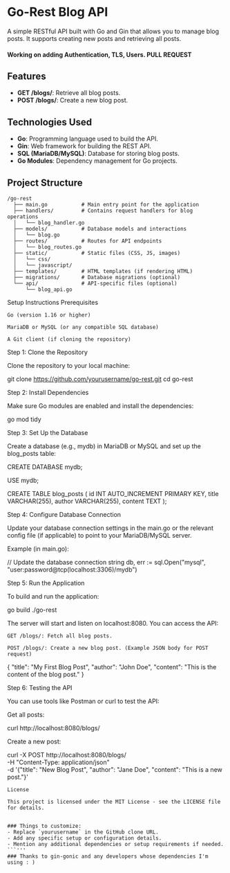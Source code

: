 # Go-Rest Blog API

A simple RESTful API built with Go and Gin that allows you to manage blog posts. It supports creating new posts and retrieving all posts.


#### <b> Working on adding Authentication, TLS, Users. PULL REQUEST</b>

## Features

- **GET /blogs/**: Retrieve all blog posts.
- **POST /blogs/**: Create a new blog post.

## Technologies Used

- **Go**: Programming language used to build the API.
- **Gin**: Web framework for building the REST API.
- **SQL (MariaDB/MySQL)**: Database for storing blog posts.
- **Go Modules**: Dependency management for Go projects.

## Project Structure

```plaintext
/go-rest
  ├── main.go           # Main entry point for the application
  ├── handlers/         # Contains request handlers for blog operations
  │   └── blog_handler.go
  ├── models/           # Database models and interactions
  │   └── blog.go
  ├── routes/           # Routes for API endpoints
  │   └── blog_routes.go
  ├── static/           # Static files (CSS, JS, images)
  │   └── css/
  │   └── javascript/
  ├── templates/        # HTML templates (if rendering HTML)
  ├── migrations/       # Database migrations (optional)
  └── api/              # API-specific files (optional)
      └── blog_api.go
```
Setup Instructions
Prerequisites

    Go (version 1.16 or higher)

    MariaDB or MySQL (or any compatible SQL database)

    A Git client (if cloning the repository)

Step 1: Clone the Repository

Clone the repository to your local machine:

git clone https://github.com/yourusername/go-rest.git
cd go-rest

Step 2: Install Dependencies

Make sure Go modules are enabled and install the dependencies:

go mod tidy

Step 3: Set Up the Database

Create a database (e.g., mydb) in MariaDB or MySQL and set up the blog_posts table:

CREATE DATABASE mydb;

USE mydb;

CREATE TABLE blog_posts (
    id INT AUTO_INCREMENT PRIMARY KEY,
    title VARCHAR(255),
    author VARCHAR(255),
    content TEXT
);

Step 4: Configure Database Connection

Update your database connection settings in the main.go or the relevant config file (if applicable) to point to your MariaDB/MySQL server.

Example (in main.go):

// Update the database connection string
db, err := sql.Open("mysql", "user:password@tcp(localhost:3306)/mydb")

Step 5: Run the Application

To build and run the application:

go build
./go-rest

The server will start and listen on localhost:8080. You can access the API:

    GET /blogs/: Fetch all blog posts.

    POST /blogs/: Create a new blog post. (Example JSON body for POST request)

{
  "title": "My First Blog Post",
  "author": "John Doe",
  "content": "This is the content of the blog post."
}

Step 6: Testing the API

You can use tools like Postman or curl to test the API:

Get all posts:

curl http://localhost:8080/blogs/

Create a new post:

curl -X POST http://localhost:8080/blogs/ \
  -H "Content-Type: application/json" \
  -d '{"title": "New Blog Post", "author": "Jane Doe", "content": "This is a new post."}'

```plaintext
License

This project is licensed under the MIT License - see the LICENSE file for details.


### Things to customize:
- Replace `yourusername` in the GitHub clone URL.
- Add any specific setup or configuration details.
- Mention any additional dependencies or setup requirements if needed.
```'''
### Thanks to gin-gonic and any developers whose dependencies I'm using : )
